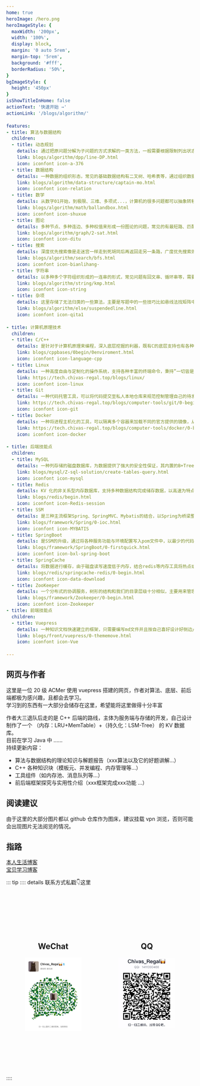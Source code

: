 ```yaml
---
home: true
heroImage: /hero.png
heroImageStyle: {
  maxWidth: '200px',
  width: '100%',
  display: block,
  margin: '0 auto 5rem',
  margin-top: '5rem',
  background: '#fff',
  borderRadius: '50%',
}
bgImageStyle: {
  height: '450px'
}
isShowTitleInHome: false
actionText: '快速开始 →'
actionLink: '/blogs/algorithm/'

features:
- title: 算法与数据结构
  children:
  - title: 动态规划
    details: 通过把原问题分解为子问题的方式求解的一类方法，一般需要根据限制列出状态，并通过一系列的决策（转移方程）将子阶段递推至父阶段
    link: blogs/algorithm/dpp/line-DP.html
    icon: iconfont icon-a-376
  - title: 数据结构
    details: 一种数据的组织形态，常见的基础数据结构有二叉树、哈希表等，通过组织数据来完成优化存储、优化读写等行为，作出数据结构常常需要合理的建模能力
    link: blogs/algorithm/data-structure/captain-mo.html
    icon: iconfont icon-relation
  - title: 数学
    details: 从数字01开始，到极限、三维、多项式...，计算机的很多问题都可以抽象转移成数学公式，通过对数学公式的一步步化简可以更精妙地看到问题的本质
    link: blogs/algorithm/math/ballandbox.html
    icon: iconfont icon-shuxue
  - title: 图论
    details: 多种节点、多种连边、多种权值来形成一份图论的问题，常见的有最短路、匹配、网络流等，对于每个节点将邻点的数据进行汇总可以得到总图的很多信息
    link: blogs/algorithm/graph/2-sat.html
    icon: iconfont icon-ditu
  - title: 搜索
    details: 深度优先搜索像是走迷宫一样走到死胡同后再返回走另一条路，广度优先搜索则类似水流的扩展，以多路并发开始，到找到终点为止，两者都是优雅的暴力
    link: blogs/algorithm/search/bfs.html
    icon: iconfont icon-bianlihang-
  - title: 字符串
    details: 以多种多个字符组织形成的一连串的形式，常见问题有回文串、循环串等，需要找到串与串的共同点来完成各种各样的匹配算法
    link: blogs/algorithm/string/kmp.html
    icon: iconfont icon-string
  - title: 杂项
    details: 这里存储了无法归类的一些算法，主要是写题中的一些技巧比如悬线法找矩阵中最大的同符号子矩阵这种，在杂项中也会存放一些黑科技算法
    link: blogs/algorithm/else/suspendedline.html
    icon: iconfont icon-qita1
    
- title: 计算机原理技术
  children:
  - title: C/C++
    details: 是针对于计算机原理来编程，深入底层挖掘的利器，既有C的底层支持也有各种便于开发的新特性语法糖，也是作者认真学习的第一份语言
    link: blogs/cppbases/0begin/0enviroment.html
    icon: iconfont icon-language-cpp
  - title: Linux
    details: 一种高度自由与定制化的操作系统，支持各种丰富的终端命令，秉持”一切皆是文件“原则也有更为快捷的文件配置方式，常用于服务器
    link: https://tech.chivas-regal.top/blogs/linux/
    icon: iconfont icon-linux
  - title: Git
    details: 一种代码托管工具，可以将代码提交至私人本地仓库来规范控制管理自己的待发布代码，也可以提交到远程仓库多人协作管理
    link: https://tech.chivas-regal.top/blogs/computer-tools/git/0-begin.html
    icon: iconfont icon-git
  - title: Docker
    details: 一种将进程主机化的工具，可以隔离多个容器来加载不同的官方提供的镜像，从而部署多个隔离开来的微型主机服务
    link: https://tech.chivas-regal.top/blogs/computer-tools/docker/0-begin.html
    icon: iconfont icon-docker

- title: 后端技能点
  children:
  - title: MySQL
    details: 一种列存储的磁盘数据库，为数据提供了强大的安全性保证，其内置的B+Tree也保证了读写的效率，且其提供的SQL语句可以实现复杂的逻辑功能
    link: blogs/mysql/Z-sql-solution/create-tables-query.html
    icon: iconfont icon-mysql
  - title: Redis
    details: KV 化的非关系型内存数据库，支持多种数据结构完成储存数据，以高速为特点作为缓存数据库与各种磁盘数据库相配合，在工程开发中十分常见
    link: blogs/redis/begin.html
    icon: iconfont icon-Redis-session
  - title: SSM
    details: 是三种主流框架Spring、SpringMVC、Mybatis的结合，以Spring为桥梁整合出各种功能模块，是开发各种业务代码的基础框架
    link: blogs/framework/Spring/0-ioc.html
    icon: iconfont icon-MYBATIS
  - title: SpringBoot
    details: 是SSM的升级，通过将各种服务功能与环境配置写入pom文件中，以最少的代码开发出最完善的功能，也是当前时代最常用的Web应用开发框架
    link: blogs/framework/SpringBoot/0-firstquick.html
    icon: iconfont icon-bxl-spring-boot
  - title: SpringCache
    details: 将数据进行缓存，由于磁盘读写速度低于内存，结合redis等内存工具将热点或者最近访问的数据提到缓存中，可以大大提高读数据的效率
    link: blogs/redis/springcache-redis/0-begin.html
    icon: iconfont icon-data-download
  - title: ZooKeeper
    details: 一个分布式的协调服务，树形的结构和我们的目录层级十分相似，主要用来管理分布式系统中的数据、配置，或者是搭建分布式集群，构建分布式锁等
    link: blogs/framework/Zookeeper/0-begin.html
    icon: iconfont icon-Zookeeper
- title: 前端技能点
  children:
  - title: Vuepress
    details: 一种知识文档快速建立的框架，只需要编写md文件并且按自己喜好设计好侧边/顶栏的json后便可自动解析为文档网站，辅以强大多样的插件支持
    link: blogs/front/vuepress/0-thememove.html
    icon: iconfont icon-Vue

---
```


## 网页与作者

这里是一位 20 级 ACMer 使用 vuepress 搭建的网页，作者对算法、底层、前后端都极为感兴趣，且都会去学习。  
学习到的东西有一大部分会储存在这里，希望能将这里做得十分丰富   

作者大三退队后走的是 C++ 后端的路线，主体为服务端与存储的开发，自己设计制作了一个 （内存：LRU+MemTable）+（持久化：LSM-Tree） 的 KV 数据库。    
目前在学习 Java 中 ......  
持续更新内容： 
- 算法与数据结构的理论知识与解题报告（xxx算法以及它的好题讲解...）
- C++ 各种知识块（模板元、并发编程、内存管理等...）
- 工具组件（如内存池、消息队列等...）
- 前后端框架探究与实用性介绍（xxx框架完成xxx功能 ...）

</div>

## 阅读建议

由于这里的大部分图片都以 github 仓库作为图床，建议挂载 vpn 浏览，否则可能会出现图片无法阅览的情况。

## 指路

[本人生活博客](https://blog.chivas-regal.top)  
[宝贝学习博客](https://demooo.top)

::: tip
:::: details 联系方式私戳👇这里   

<br>
<br>
<br>

<div style="width: 100%; display: flex; justify-content: center;">
<div style="width: 30%; margin: 10%;">
  <h2 align="center">WeChat</h2>  
  <img src="./.vuepress/public/person_wechat.png" style="width: 100%;"/> 
</div>
<div style="width: 30%; margin: 10%;">   
  <h2 align="center">QQ</h2>  
  <img src="./.vuepress/public/qq.png" style="width: 100%;"/>
</div>
</div>
<br>
<br>
<br>

::::